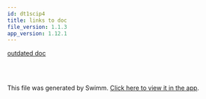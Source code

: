```yaml
---
id: dt1scip4
title: links to doc
file_version: 1.1.3
app_version: 1.12.1
---
```


[outdated doc ](outdated-doc.4y2phu93.sw.md)

<br/>

<br/>

This file was generated by Swimm. [Click here to view it in the app](https://swimm-web-app.web.app/repos/Z2l0aHViJTNBJTNBTm9hUmVwbyUzQSUzQU5vYW96ZXI=/docs/dt1scip4).
